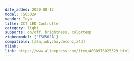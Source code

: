 ```yaml
---
date_added: 2020-08-12
model: TS0502A
vendor: Tuya
title: CCT LED Controller 
category: light
supports: on/off, brightness, colortemp
zigbeemodel: ['TS0502A']
compatible: [z2m,iob,zha,deconz,z4d]
mlink: 
link: https://www.aliexpress.com/item/4000976025529.html
---
```

